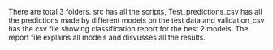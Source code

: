 There are total 3 folders. 
src has all the scripts,
Test_predictions_csv has all the predictions made by different models on the test data and
validation_csv has the csv file showing classification report for the best 2 models.
The report file explains all models and disvusses all the results.
